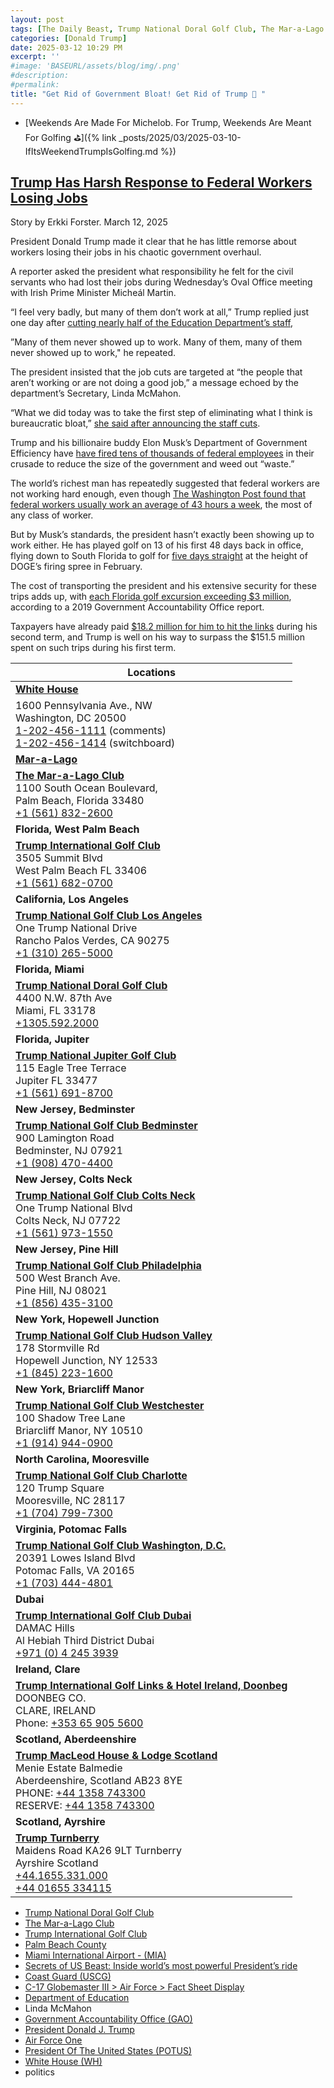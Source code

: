 ```yaml
---
layout: post
tags: [The Daily Beast, Trump National Doral Golf Club, The Mar-a-Lago Club, Trump International Golf Club, Palm Beach County, Miami International Airport - (MIA), Secrets of US Beast: Inside world’s most powerful President’s ride, Coast Guard (USCG), C-17 Globemaster III > Air Force > Fact Sheet Display, Department of Education, Linda McMahon, Government Accountability Office (GAO), President Donald J. Trump, Air Force One, President Of The United States (POTUS), White House (WH), politics]
categories: [Donald Trump]
date: 2025-03-12 10:29 PM
excerpt: ''
#image: 'BASEURL/assets/blog/img/.png'
#description:
#permalink:
title: "Get Rid of Government Bloat! Get Rid of Trump 🐋 "
---
```



- [Weekends Are Made For Michelob. For Trump, Weekends Are Meant For Golfing ⛳️]({% link _posts/2025/03/2025-03-10-IfItsWeekendTrumpIsGolfing.md %})

## [Trump Has Harsh Response to Federal Workers Losing Jobs](https://www.thedailybeast.com/trump-has-harsh-response-to-federal-workers-losing-jobs/)

Story by Erkki Forster. March 12, 2025

President Donald Trump made it clear that he has little remorse about workers losing their jobs in his chaotic government overhaul.

A reporter asked the president what responsibility he felt for the civil servants who had lost their jobs during Wednesday’s Oval Office meeting with Irish Prime Minister Micheál Martin.

“I feel very badly, but many of them don’t work at all,” Trump replied just one day after [cutting nearly half of the Education Department’s staff](https://www.thedailybeast.com/education-secretary-stumbles-on-fox-as-department-bloodbath-officially-begins/),

”Many of them never showed up to work. Many of them, many of them never showed up to work," he repeated.

The president insisted that the job cuts are targeted at “the people that aren’t working or are not doing a good job,” a message echoed by the department’s Secretary, Linda McMahon.

“What we did today was to take the first step of eliminating what I think is bureaucratic bloat,” [she said after announcing the staff cuts](https://www.thedailybeast.com/education-secretary-stumbles-on-fox-as-department-bloodbath-officially-begins/).

Trump and his billionaire buddy Elon Musk’s Department of Government Efficiency have [have fired tens of thousands of federal employees](https://www.forbes.com/sites/saradorn/2025/03/12/heres-where-trumps-government-layoffs-are-targeted-as-education-department-cuts-nearly-50-of-workforce/) in their crusade to reduce the size of the government and weed out “waste.”

The world’s richest man has repeatedly suggested that federal workers are not working hard enough, even though [The Washington Post found that federal workers usually work an average of 43 hours a week](https://www.washingtonpost.com/business/2025/02/21/are-federal-workers-lazy-lets-look-data/), the most of any class of worker.

But by Musk’s standards, the president hasn’t exactly been showing up to work either. He has played golf on 13 of his first 48 days back in office, flying down to South Florida to golf for [five days straight](https://www.thedailybeast.com/trump-golfsand-golfshis-way-through-elon-musks-mass-firings/) at the height of DOGE’s firing spree in February.

The cost of transporting the president and his extensive security for these trips adds up, with [each Florida golf excursion exceeding $3 million](https://www.npr.org/2019/02/05/691684859/government-watchdog-trumps-trips-to-florida-costing-taxpayers-millions), according to a 2019 Government Accountability Office report.

Taxpayers have already paid [$18.2 million for him to hit the links](https://www.huffpost.com/entry/donald-trump-golf18-million_n_67cb892fe4b02f3ad1f4b2bb) during his second term, and Trump is well on his way to surpass the $151.5 million spent on such trips during his first term.

| Locations |
|---|
| **[White House](https://www.whitehouse.gov)** |
| 1600 Pennsylvania Ave., NW <br /> Washington, DC 20500 <br /> <a href="tel:+12024561111">1-202-456-1111</a> (comments) <br /> <a href="tel:+12024561414">1-202-456-1414</a> (switchboard) |
| **[Mar-a-Lago](https://www.maralagoclub.com/)** |
| **[The Mar-a-Lago Club](https://www.maralagoclub.com/)** <br /> 1100 South Ocean Boulevard, <br /> Palm Beach, Florida 33480 <br /> <a href="tel+15618322600">+1 (561) 832-2600</a> |
| **Florida, West Palm Beach** |
| **[Trump International Golf Club](https://www.trumpinternationalpalmbeaches.com/)** <br /> 3505 Summit Blvd <br /> West Palm Beach FL 33406 <br /> <a href="tel:+15616820700">+1 (561) 682-0700</a> |
| **California, Los Angeles** |
 **[Trump National Golf Club Los Angeles](https://www.trumpnationallosangeles.com/)** <br /> One Trump National Drive <br /> Rancho Palos Verdes, CA 90275 <br /> <a href="tel:+13102655000">+1 (310) 265-5000</a> |
| **Florida, Miami** |
| **[Trump National Doral Golf Club](https://www.trumpgolfdoral.com/)** <br /> 4400 N.W. 87th Ave <br /> Miami, FL 33178 <br /> <a href="tel:+13055922000">+1305.592.2000</a> |
| **Florida, Jupiter** |
| **[Trump National Jupiter Golf Club](https://www.trumpnationaljupiter.com/about)** <br /> 115 Eagle Tree Terrace <br /> Jupiter FL 33477 <br /> <a href="tel:+15616918700">+1 (561) 691-8700</a> |
| **New Jersey, Bedminster** |
| **[Trump National Golf Club Bedminster](https://www.trumpnationalbedminster.com/)** <br /> 900 Lamington Road <br /> Bedminster, NJ 07921 <br /> <a href="tel:+1908.470.4400">+1 (908) 470-4400</a> |
| **New Jersey, Colts Neck** |
| **[Trump National Golf Club Colts Neck](https://www.trumpcoltsneck.com/)** <br /> One Trump National Blvd <br /> Colts Neck, NJ 07722 <br /> <a href="tel:+15619731550">+1 (561) 973-1550</a> |
| **New Jersey, Pine Hill** |
| **[Trump National Golf Club Philadelphia](https://www.trumpnationalphiladelphia.com/)** <br /> 500 West Branch Ave. <br /> Pine Hill, NJ 08021 <br /> <a href="tel:+18564353100">+1 (856) 435-3100</a> |
| **New York, Hopewell Junction** |
|  **[Trump National Golf Club Hudson Valley](https://www.trumpnationalhudsonvalley.com/)** <br /> 178 Stormville Rd <br /> Hopewell Junction, NY 12533 <br /> <a href="tel:+1845.223.1600">+1 (845) 223-1600</a> |
| **New York, Briarcliff Manor** |
| **[Trump National Golf Club Westchester](https://www.trumpnationalwestchester.com/)** <br /> 100 Shadow Tree Lane <br /> Briarcliff Manor, NY 10510 <br /> <a href="tel:+19149440900">+1 (914) 944-0900</a> |
| **North Carolina, Mooresville** |
| **[Trump National Golf Club Charlotte](https://www.trumpnationalcharlotte.com/)** <br /> 120 Trump Square <br /> Mooresville, NC 28117 <br /> <a href="tel:+17047997300">+1 (704) 799-7300</a> |
| **Virginia, Potomac Falls** |
| **[Trump National Golf Club Washington, D.C.](https://www.trumpnationaldc.com/)** <br /> 20391 Lowes Island Blvd <br /> Potomac Falls, VA 20165 <br /> <a href="tel:+17034444801">+1 (703) 444-4801</a> |
| **Dubai** |
| **[Trump International Golf Club Dubai](https://www.trumpgolfdubai.com/)** <br /> DAMAC Hills <br /> Al Hebiah Third District Dubai <br /> <a href="tel:+971042453939">+971 (0) 4 245 3939</a> |
| **Ireland, Clare** |
| **[Trump International Golf Links & Hotel Ireland, Doonbeg](https://www.trumpgolfireland.com/)** <br />  DOONBEG CO. <br /> CLARE, IRELAND <br /> Phone: <a href="tel:+353659055600">+353 65 905 5600</a> |
| **Scotland, Aberdeenshire** |
| **[Trump MacLeod House & Lodge Scotland](https://www.trumphotels.com/macleod-house)** <br /> Menie Estate Balmedie <br /> Aberdeenshire, Scotland AB23 8YE <br /> PHONE: <a href="tel:+441358743300">+44 1358 743300</a> <br /> RESERVE: <a href="tel:+441358743300">+44 1358 743300</a> |
| **Scotland, Ayrshire** |
| **[Trump Turnberry](https://www.turnberry.co.uk/)** <br /> Maidens Road KA26 9LT Turnberry <br /> Ayrshire Scotland <br /> <a href="tel:+441655331000">+44.1655.331.000</a> <br /> <a href="tel:+4401655334115">+44 01655 334115</a> |

- [Trump National Doral Golf Club](https://www.trumpgolfdoral.com/)
- [The Mar-a-Lago Club](https://www.maralagoclub.com/)
- [Trump International Golf Club](https://www.trumpinternationalpalmbeaches.com/)
- [Palm Beach County](https://discover.pbc.gov/Pages/default.aspx)
- [Miami International Airport - (MIA)](https://miami-airport.com/)
- [Secrets of US Beast: Inside world’s most powerful President’s ride](https://interestingengineering.com/transportation/us-president-limousine-beast)
- [Coast Guard (USCG)](https://www.uscg.mil/)
- [C-17 Globemaster III > Air Force > Fact Sheet Display](https://www.af.mil/About-Us/Fact-Sheets/Display/Article/1529726/c-17-globemaster-iii/)
- [Department of Education](https://www.ed.gov/)
- Linda McMahon
- [Government Accountability Office (GAO)](https://www.gao.gov/)
- [President Donald J. Trump](https://www.whitehouse.gov/administration/donald-j-trump/)
- [Air Force One](https://www.whitehouse.gov/about-the-white-house/air-force-one/)
- [President Of The United States (POTUS)](https://www.whitehouse.gov/)
- [White House (WH)](https://www.whitehouse.gov/)
- politics

